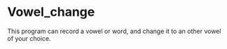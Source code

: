 # Vowel_change
This program can record a vowel or word, and change it to an other vowel of your choice. 
